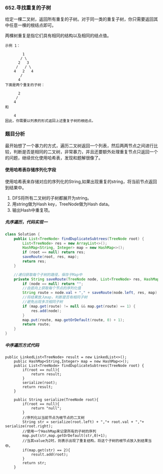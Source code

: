 ### 652.寻找重复的子树

给定一棵二叉树，返回所有重复的子树。对于同一类的重复子树，你只需要返回其中任意一棵的根结点即可。

两棵树重复是指它们具有相同的结构以及相同的结点值。


```
示例 1：

        1
       / \
      2   3
     /   / \
    4   2   4
       /
      4
下面是两个重复的子树：

      2
     /
    4
和

    4
因此，你需要以列表的形式返回上述重复子树的根结点。
```

### 题目分析

最开始想了一个暴力的方式，遍历二叉树返回一个列表，然后两两节点之间进行比较，判断是否是相同的二叉树，非常暴力，并且还要额外处理重复节点只返回一个的问题，继续优化使用哈希表，发现和题解很像了。

#### 使用哈希表存储序列化字段

使用哈希表来存储对应的序列化的String,如果出现重复的string，将当前节点返回到结果中。

1. DFS将所有二叉树的子树都展开为string。
1. 用string做为Hash key，TreeNode做为Hash data。
1. 输出Hash中重复项。

##### 先序遍历，代码实现一


```java
class Solution {
    public List<TreeNode> findDuplicateSubtrees(TreeNode root) {
        List<TreeNode> res = new ArrayList<>();
        HashMap<String, Integer> map = new HashMap<>();
        if (root == null) return res;
        saveRoute(root, res, map);
        return res;
    }

    //递归获取每个子树的路径，保存于Map中
    private String saveRoute(TreeNode node, List<TreeNode> res, HashMap<String, Integer> map) {
        if (node == null) return "";
        //自底向上获取每个节点的序列化值
        String route = node.val + "," + saveRoute(node.left, res, map) + "," + saveRoute(node.right, res, map);
        //将结果放入map，判断是否有相同子树
        //避免出现多次相同子树
        if (map.get(route) != null && map.get(route) == 1) {
            res.add(node);
        }
        map.put(route, map.getOrDefault(route, 0) + 1);
        return route;
    }
}
```


##### 中序遍历方式代码


```
public LinkedList<TreeNode> result = new LinkedList<>();
    public HashMap<String,Integer> map = new HashMap<>();
    public List<TreeNode> findDuplicateSubtrees(TreeNode root) {
        if(root == null){
            return result;
        }
        serialize(root);
        return result;
    }

    public String serialize(TreeNode root){
        if(root == null){
            return "null";
        }
        //序列化以当前节点为根节点的二叉树
        String str = serialize(root.left) + ","+ root.val + ","+ serialize(root.right);
        //使用一个HashMap来记录所有的子树的序列
        map.put(str,map.getOrDefault(str,0)+1);
        //当其value为2时，则表示出现了重复结构，将这个子树的根节点放入到结果当中。
        if(map.get(str) == 2){
            result.add(root);
        }
        return str;
    }


```


